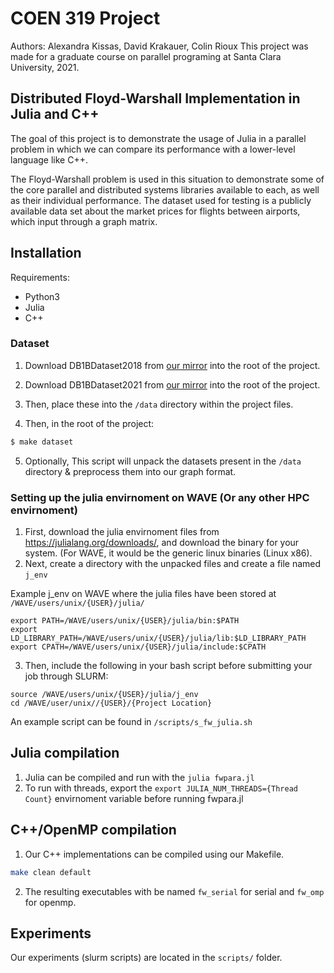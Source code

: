 # COEN 319 Project
Authors: Alexandra Kissas, David Krakauer, Colin Rioux
This project was made for a graduate course on parallel programing at Santa Clara University, 2021.

## Distributed Floyd-Warshall Implementation in Julia and C++
The goal of this project is to demonstrate the usage of Julia in a parallel problem
in which we can compare its performance with a lower-level language like C++.

The Floyd-Warshall problem is used in this situation to demonstrate some of the core
parallel and distributed systems libraries available to each, as well as their individual
performance. The dataset used for testing is a publicly available data set about the market prices for flights between airports, which input through a graph matrix.

## Installation
Requirements:
- Python3
- Julia
- C++

### Dataset
1. Download DB1BDataset2018 from [our mirror](https://drive.google.com/file/d/19sXIK9Zo7ZZ2VoEBTIejD-cYezjQXATe/view?usp=sharing) into the root of the project.

2. Download DB1BDataset2021 from [our mirror](https://drive.google.com/file/d/1-eumEXlShRpxW78l6ernpc0wC5BCH6g7/view?usp=sharing) into the root of the project.

3. Then, place these into the `/data` directory within the project files.

4. Then, in the root of the project:
```bash
$ make dataset
```

5. Optionally, 
This script will unpack the datasets present in the `/data` directory & preprocess them into our graph format.

### Setting up the julia envirnoment on WAVE (Or any other HPC envirnoment)
1. First, download the julia envirnoment files from https://julialang.org/downloads/, and download the binary for your system. (For WAVE, it would be the generic linux binaries (Linux x86).
2. Next, create a directory with the unpacked files and create a file named `j_env`

Example j_env on WAVE where the julia files have been stored at `/WAVE/users/unix/{USER}/julia/`
```
export PATH=/WAVE/users/unix/{USER}/julia/bin:$PATH
export LD_LIBRARY_PATH=/WAVE/users/unix/{USER}/julia/lib:$LD_LIBRARY_PATH
export CPATH=/WAVE/users/unix/{USER}/julia/include:$CPATH
```
3. Then, include the following in your bash script before submitting your job through SLURM:

```
source /WAVE/users/unix/{USER}/julia/j_env
cd /WAVE/user/unix//{USER}/{Project Location}
```
An example script can be found in `/scripts/s_fw_julia.sh`

## Julia compilation
1. Julia can be compiled and run with the `julia fwpara.jl`
2. To run with threads, export the `export JULIA_NUM_THREADS={Thread Count}` envirnoment variable before running fwpara.jl

## C++/OpenMP compilation
1. Our C++ implementations can be compiled using our Makefile.
```bash
make clean default
```
2. The resulting executables with be named `fw_serial` for serial and `fw_omp` for openmp.


## Experiments
Our experiments (slurm scripts) are located in the `scripts/` folder.
